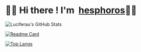# 🙋‍♂ Hi there ! I'm  [hesphoros](https://github.com/hesphoros)👨‍💻


![Luciferau's GitHub Stats](https://github-readme-stats.vercel.app/api?username=hesphoros&count_private=true&show_icons=true&theme=dracula&bg_color=DEG,E8E8E8,F2F2F2,FFFFFF=&text_color=000000&hide_border=true)


[![Readme Card](https://github-readme-stats.vercel.app/api/pin/?username=hesphoros&repo=luevent&show_owner=true&hide_border=true)](https://github.com/hesphoros/MyTFS)

[![Top Langs](https://github-readme-stats.vercel.app/api/top-langs/?username=hesphoros&layout=compact&theme=dracula&bg_color=DEG,E8E8E8,F2F2F2,FFFFFF=&text_color=000000&hide_border=true)](https://github.com/hesphoros/)

